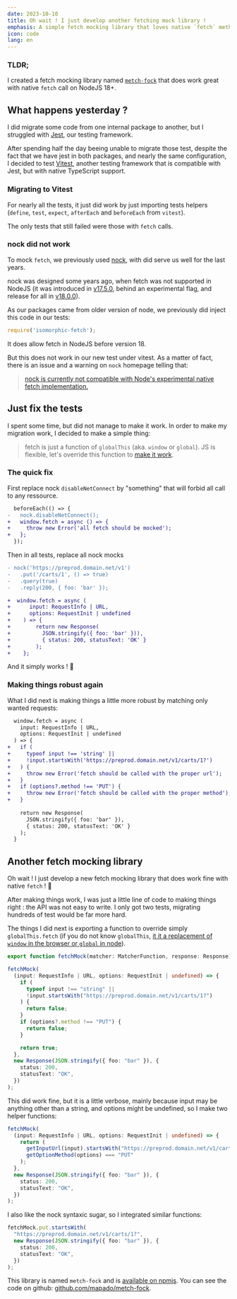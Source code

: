 ```yaml
---
date: 2023-10-10
title: Oh wait ! I just develop another fetching mock library !
emphasis: A simple fetch mocking library that loves native `fetch` method
icon: code
lang: en
---
```


### TLDR;

I created a fetch mocking library named [`metch-fock`](https://github.com/mapado/metch-fock) that does work great with native `fetch` call on NodeJS 18+.


## What happens yesterday ?

I did migrate some code from one internal package to another, but I struggled with [Jest](https://jestjs.io/), our testing framework.

After spending half the day beeing unable to migrate those test, despite the fact that we have jest in both packages, and nearly the same configuration, I decided to test [Vitest](https://vitest.dev/), another testing framework that is compatible with Jest, but with native TypeScript support.

### Migrating to Vitest

For nearly all the tests, it just did work by just importing tests helpers (`define`, `test`, `expect`, `afterEach` and `beforeEach` from `vitest`).

The only tests that still failed were those with `fetch` calls.

### nock did not work

To mock `fetch`, we previously used [nock](https://github.com/nock/nock), with did serve us well for the last years.

nock was designed some years ago, when fetch was not supported in NodeJS (it was introduced in [v17.5.0](https://nodejs.org/en/blog/release/v17.5.0#add-fetch-api), behind an experimental flag, and release for all in [v18.0.0](https://nodejs.org/en/blog/announcements/v18-release-announce#fetch-experimental)).

As our packages came from older version of node, we previously did inject this code in our tests:

```ts
require('isomorphic-fetch');
```

It does allow fetch in NodeJS before version 18.

But this does not work in our new test under vitest. As a matter of fact, there is an issue and a warning on `nock` homepage telling that:

> [nock is currently not compatible with Node's experimental native fetch implementation.](https://github.com/nock/nock/issues/2397)

## Just fix the tests

I spent some time, but did not manage to make it work. In order to make my migration work, I decided to make a simple thing: 

> fetch is just a function of `globalThis` (aka. `window` or `global`). 
> JS is flexible, let's override this function to [make it work](https://dev.to/weeklydevtips/make-it-work-make-it-right-make-it-fast).

### The quick fix

First replace nock `disableNetConnect` by "something" that will forbid all call to any ressource.
```diff
  beforeEach(() => {
-   nock.disableNetConnect();
+   window.fetch = async () => {
+     throw new Error('all fetch should be mocked');
+   };
  });
```

Then in all tests, replace all nock mocks

```diff
- nock('https://preprod.domain.net/v1')
-   .put('/carts/1', () => true)
-   .query(true)
-   .reply(200, { foo: 'bar' });

+  window.fetch = async (
+      input: RequestInfo | URL,
+      options: RequestInit | undefined
+    ) => {
+        return new Response(
+          JSON.stringify({ foo: 'bar' })),
+          { status: 200, statusText: 'OK' }
+        );
+    };
```

And it simply works ! 🎉

### Making things robust again

What I did next is making things a little more robust by matching only wanted requests:

```diff
  window.fetch = async (
    input: RequestInfo | URL,
    options: RequestInit | undefined
  ) => {
+   if (
+     typeof input !== 'string' ||
+     !input.startsWith('https://preprod.domain.net/v1/carts/1?')
+   ) {
+     throw new Error('fetch should be called with the proper url');
+   }  
+   if (options?.method !== 'PUT') {
+     throw new Error('fetch should be called with the proper method');
+   }
    
    return new Response(
      JSON.stringify({ foo: 'bar' }),
      { status: 200, statusText: 'OK' }
    );
  }
```

## Another fetch mocking library

Oh wait ! I just develop a new fetch mocking library that does work fine with native `fetch` ! 🤯

After making things work, I was just a little line of code to making things right : the API was not easy to write. I only got two tests, migrating hundreds of test would be far more hard.

The things I did next is exporting a function to override simply `globalThis.fetch` (if you do not know `globalThis`, [it it a replacement of `window` in the browser or `global` in node](https://blog.logrocket.com/what-is-globalthis-why-use-it/)).

```ts
export function fetchMock(matcher: MatcherFunction, response: Response): void;
```

```ts
fetchMock(
  (input: RequestInfo | URL, options: RequestInit | undefined) => {
    if (
      typeof input !== "string" ||
      !input.startsWith("https://preprod.domain.net/v1/carts/1?")
    ) {
      return false;
    }
    if (options?.method !== "PUT") {
      return false;
    }

    return true;
  },
  new Response(JSON.stringify({ foo: "bar" }), {
    status: 200,
    statusText: "OK",
  })
);
```

This did work fine, but it is a little verbose, mainly because input may be anything other than a string, and options might be undefined, so I make two helper functions:

```ts
fetchMock(
  (input: RequestInfo | URL, options: RequestInit | undefined) => {
    return (
      getInputUrl(input).startsWith("https://preprod.domain.net/v1/carts/1?") &&
      getOptionMethod(options) === "PUT"
    );
  },
  new Response(JSON.stringify({ foo: "bar" }), {
    status: 200,
    statusText: "OK",
  })
);
```

I also like the nock syntaxic sugar, so I integrated similar functions:

```ts
fetchMock.put.startsWith(
  "https://preprod.domain.net/v1/carts/1?",
  new Response(JSON.stringify({ foo: "bar" }), {
    status: 200,
    statusText: "OK",
  })
);
```

This library is named `metch-fock` and is [available on npmjs](https://www.npmjs.com/package/metch-fock). You can see the code on github: [github.com/mapado/metch-fock](https://github.com/mapado/metch-fock).
